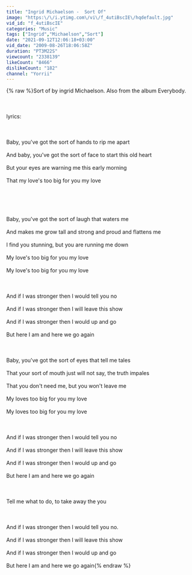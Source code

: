 ```yaml
---
title: "Ingrid Michaelson -  Sort Of"
image: "https:\/\/i.ytimg.com\/vi\/f_4utiBscIE\/hqdefault.jpg"
vid_id: "f_4utiBscIE"
categories: "Music"
tags: ["Ingrid","Michaelson","Sort"]
date: "2021-09-12T12:06:18+03:00"
vid_date: "2009-08-26T18:06:58Z"
duration: "PT3M22S"
viewcount: "2338139"
likeCount: "8466"
dislikeCount: "182"
channel: "Yorrii"
---
```

{% raw %}Sort of by ingrid Michaelson. Also from the album Everybody.<br /><br /><br /><br />lyrics:<br /><br /><br /><br />Baby, you've got the sort of hands to rip me apart<br /><br />And baby, you've got the sort of face to start this old heart<br /><br />But your eyes are warning me this early morning<br /><br />That my love's too big for you my love<br /><br /><br /><br /><br /><br />Baby, you've got the sort of laugh that waters me<br /><br />And makes me grow tall and strong and proud and flattens me<br /><br />I find you stunning, but you are running me down<br /><br />My love's too big for you my love<br /><br />My love's too big for you my love<br /><br /><br /><br />And if I was stronger then I would tell you no<br /><br />And if I was stronger then I will leave this show<br /><br />And if I was stronger then I would up and go<br /><br />But here I am and here we go again<br /><br /><br /><br />Baby, you've got the sort of eyes that tell me tales<br /><br />That your sort of mouth just will not say, the truth impales<br /><br />That you don't need me, but you won't leave me<br /><br />My loves too big for you my love<br /><br />My loves too big for you my love<br /><br /><br /><br />And if I was stronger then I would tell you no<br /><br />And if I was stronger then I will leave this show<br /><br />And if I was stronger then I would up and go<br /><br />But here I am and here we go again<br /><br /><br /><br />Tell me what to do, to take away the you<br /><br /><br /><br />And if I was stronger then I would tell you no.<br /><br />And if I was stronger then I will leave this show<br /><br />And if I was stronger then I would up and go<br /><br />But here I am and here we go again{% endraw %}

